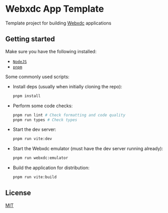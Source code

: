 # Webxdc App Template

Template project for building [Webxdc](https://webxdc.org/) applications

## Getting started

Make sure you have the following installed:

- [`NodeJS`](https://nodejs.org/)
- [`pnpm`](https://pnpm.io/)

Some commonly used scripts:

- Install deps (usually when initially cloning the repo):

  ```sh
  pnpm install
  ```

- Perform some code checks:

  ```sh
  pnpm run lint # Check formatting and code quality
  pnpm run types # Check types
  ```

- Start the dev server:

  ```sh
  pnpm run vite:dev
  ```

- Start the Webxdc emulator (must have the dev server running already):

  ```sh
  pnpm run webxdc:emulator
  ```

- Build the application for distribution:

  ```sh
  pnpm run vite:build
  ```

## License

[MIT](./LICENSE)
